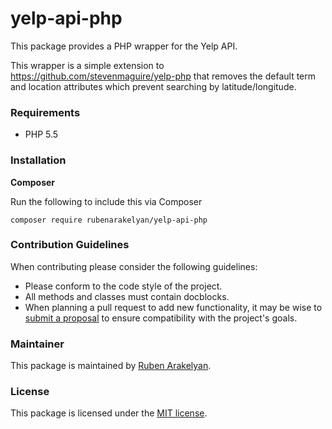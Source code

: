 # yelp-api-php

This package provides a PHP wrapper for the Yelp API.

This wrapper is a simple extension to https://github.com/stevenmaguire/yelp-php
that removes the default term and location attributes which prevent searching by
latitude/longitude.

### Requirements

- PHP 5.5

### Installation

**Composer**

Run the following to include this via Composer

```shell
composer require rubenarakelyan/yelp-api-php
```

### Contribution Guidelines

When contributing please consider the following guidelines:

- Please conform to the code style of the project.
- All methods and classes must contain docblocks.
- When planning a pull request to add new functionality, it may be wise to [submit a proposal](https://github.com/rubenarakelyan/yelp-api-php/issues/new) to ensure compatibility with the project's goals.

### Maintainer

This package is maintained by [Ruben Arakelyan](https://ruben.am/).

### License

This package is licensed under the [MIT license](https://github.com/rubenarakelyan/yelp-api-php/blob/master/LICENSE).